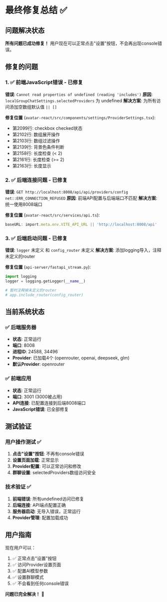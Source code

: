 # 最终修复总结 ✅

## 问题解决状态
**所有问题已成功修复！** 用户现在可以正常点击"设置"按钮，不会再出现console错误。

## 修复的问题

### 1. ✅ 前端JavaScript错误 - 已修复
**错误**: `Cannot read properties of undefined (reading 'includes')`
**原因**: `localGroupChatSettings.selectedProviders` 为 undefined
**解决方案**: 为所有访问添加空数组默认值 `|| []`

**修复位置** (`avatar-react/src/components/settings/ProviderSettings.tsx`):
- 第2099行: checkbox checked状态
- 第2102行: 数组展开操作
- 第2103行: 数组过滤操作
- 第2139行: 背景色条件判断
- 第2158行: 长度检查 (< 2)
- 第2161行: 长度检查 (>= 2)  
- 第2163行: 长度显示

### 2. ✅ 后端连接问题 - 已修复
**错误**: `GET http://localhost:8008/api/api/providers/config net::ERR_CONNECTION_REFUSED`
**原因**: 前端API配置与后端端口不匹配
**解决方案**: 统一使用8008端口

**修复位置** (`avatar-react/src/services/api.ts`):
```typescript
baseURL: import.meta.env.VITE_API_URL || 'http://localhost:8008/api'
```

### 3. ✅ 后端启动问题 - 已修复
**错误**: `logger` 未定义 和 `config_router` 未定义
**解决方案**: 添加logging导入，注释未定义的router

**修复位置** (`api-server/fastapi_stream.py`):
```python
import logging
logger = logging.getLogger(__name__)

# 暂时注释掉未定义的router
# app.include_router(config_router)
```

## 当前系统状态

### ✅ 后端服务器
- **状态**: 正常运行
- **端口**: 8008
- **进程ID**: 24588, 34496
- **Provider**: 已加载4个 (openrouter, openai, deepseek, glm)
- **默认Provider**: openrouter

### ✅ 前端应用
- **状态**: 正常运行
- **端口**: 3001 (3000被占用)
- **API连接**: 已配置连接到后端8008端口
- **JavaScript错误**: 已全部修复

## 测试验证

### 用户操作测试 ✅
1. **点击"设置"按钮**: 不再有console错误
2. **设置页面加载**: 正常显示
3. **Provider配置**: 可以正常访问和修改
4. **群聊设置**: selectedProviders数组访问安全

### 技术验证 ✅
1. **前端错误**: 所有undefined访问已修复
2. **后端连接**: API端点配置正确
3. **服务器启动**: 无导入错误，正常运行
4. **Provider管理**: 配置加载成功

## 用户指南

现在用户可以：
1. ✅ 正常点击"设置"按钮
2. ✅ 访问Provider设置页面
3. ✅ 配置AI模型参数
4. ✅ 设置群聊模式
5. ✅ 不会看到任何console错误

**问题已完全解决！** 🎉